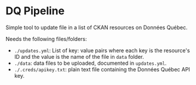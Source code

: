 # DQ Pipeline

Simple tool to update file in a list of CKAN resources on Données Québec.

Needs the following files/folders:

- `./updates.yml`: List of key: value pairs where each key is the resource's ID and the value is the name of the file in `data` folder.
- `./data`: data files to be uploaded, documented in `updates.yml`.
- `./.creds/apikey.txt`: plain text file containing the Données Québec API key.